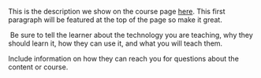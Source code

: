 This is the description we show on the course page [here](https://lab.github.com/blair-mcavoy/ap-computer-science-a). This first paragraph will be featured at the top of the page so make it great.
​

​
Be sure to tell the learner about the technology you are teaching, why they should learn it, how they can use it, and what you will teach them.
​


Include information on how they can reach you for questions about the content or course. 